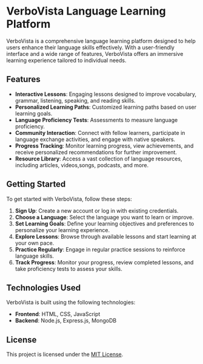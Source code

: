 # VerboVista Language Learning Platform

VerboVista is a comprehensive language learning platform designed to help users enhance their language skills effectively. With a user-friendly interface and a wide range of features, VerboVista offers an immersive learning experience tailored to individual needs.

## Features

- **Interactive Lessons**: Engaging lessons designed to improve vocabulary, grammar, listening, speaking, and reading skills.
- **Personalized Learning Paths**: Customized learning paths based on user learning goals.
- **Language Proficiency Tests**: Assessments to measure language proficiency.
- **Community Interaction**: Connect with fellow learners, participate in language exchange activities, and engage with native speakers.
- **Progress Tracking**: Monitor learning progress, view achievements, and receive personalized recommendations for further improvement.
- **Resource Library**: Access a vast collection of language resources, including articles, videos,songs, podcasts, and more.

## Getting Started

To get started with VerboVista, follow these steps:

1. **Sign Up**: Create a new account or log in with existing credentials.
2. **Choose a Language**: Select the language you want to learn or improve.
3. **Set Learning Goals**: Define your learning objectives and preferences to personalize your learning experience.
4. **Explore Lessons**: Browse through available lessons and start learning at your own pace.
5. **Practice Regularly**: Engage in regular practice sessions to reinforce language skills.
6. **Track Progress**: Monitor your progress, review completed lessons, and take proficiency tests to assess your skills.

## Technologies Used

VerboVista is built using the following technologies:

- **Frontend**: HTML, CSS, JavaScript
- **Backend**: Node.js, Express.js, MongoDB




## License

This project is licensed under the [MIT License](LICENSE).
